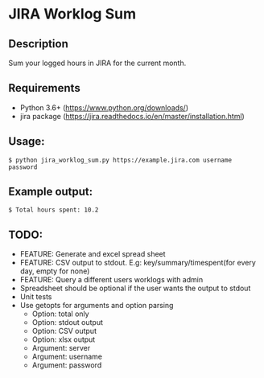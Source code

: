 JIRA Worklog Sum
================

## Description

Sum your logged hours in JIRA for the current month.

## Requirements
  * Python 3.6+ (https://www.python.org/downloads/)
  * jira package (https://jira.readthedocs.io/en/master/installation.html)

## Usage:

```
$ python jira_worklog_sum.py https://example.jira.com username password
```

## Example output:
```
$ Total hours spent: 10.2
```

## TODO:
  * FEATURE: Generate and excel spread sheet
  * FEATURE: CSV output to stdout. E.g: key/summary/timespent(for every day, empty for none)
  * FEATURE: Query a different users worklogs with admin
  * Spreadsheet should be optional if the user wants the output to stdout
  * Unit tests
  * Use getopts for arguments and option parsing
    * Option: total only
    * Option: stdout output
    * Option: CSV output
    * Option: xlsx output
    * Argument: server
    * Argument: username
    * Argument: password
